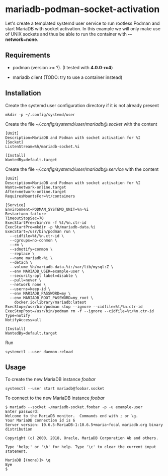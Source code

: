# mariadb-podman-socket-activation

Let's create a templated systemd user service to run rootless Podman
and start MariaDB with socket activation. In this example we will only
make use of UNIX sockets and thus be able to run the container with
__--network=none__.

## Requirements

* podman (version >= ?). (I tested with __4.0.0-rc4__)

* mariadb client (TODO: try to use a container instead)

## Installation

Create the systemd user configuration directory if it is not already present

```
mkdir -p ~/.config/systemd/user
```

Create the file _~/.config/systemd/user/mariadb@.socket_ with the content

```
[Unit]
Description=MariaDB and Podman with socket activation for %I
[Socket]
ListenStream=%h/mariadb-socket.%i

[Install]
WantedBy=default.target
```

Create the file _~/.config/systemd/user/mariadb@.service_ with the content

```
[Unit]
Description=MariaDB and Podman with socket activation for %I
Wants=network-online.target
After=network-online.target
RequiresMountsFor=%t/containers

[Service]
Environment=PODMAN_SYSTEMD_UNIT=%n-%i
Restart=on-failure
TimeoutStopSec=70
ExecStartPre=/bin/rm -f %t/%n.ctr-id
ExecStartPre=mkdir -p %h/mariadb-data.%i
ExecStart=/usr/bin/podman run \
  --cidfile=%t/%n.ctr-id \
  --cgroups=no-conmon \
  --rm \
  --sdnotify=conmon \
  --replace \
  --name mariadb-%i \
  --detach \
  --volume %h/mariadb-data.%i:/var/lib/mysql:Z \
  --env MARIADB_USER=example-user \
  --security-opt label=disable \
  --pull=never \
  --network none \
  --userns=keep-id \
  --env MARIADB_PASSWORD=my \
  --env MARIADB_ROOT_PASSWORD=my_root \
    docker.io/library/mariadb:latest
ExecStop=/usr/bin/podman stop --ignore --cidfile=%t/%n.ctr-id
ExecStopPost=/usr/bin/podman rm -f --ignore --cidfile=%t/%n.ctr-id
Type=notify
NotifyAccess=all

[Install]
WantedBy=default.target
```

Run

```
systemctl --user daemon-reload
```

## Usage

To create the new MariaDB instance _foobar_

```
systemctl --user start mariadb@foobar.socket
```

To connect to the new MariaDB instance _foobar_

```
$ mariadb --socket ~/mariadb-socket.foobar -p -u example-user
Enter password: 
Welcome to the MariaDB monitor.  Commands end with ; or \g.
Your MariaDB connection id is 6
Server version: 10.6.5-MariaDB-1:10.6.5+maria~focal mariadb.org binary distribution

Copyright (c) 2000, 2018, Oracle, MariaDB Corporation Ab and others.

Type 'help;' or '\h' for help. Type '\c' to clear the current input statement.

MariaDB [(none)]> \q
Bye
$ 
```


